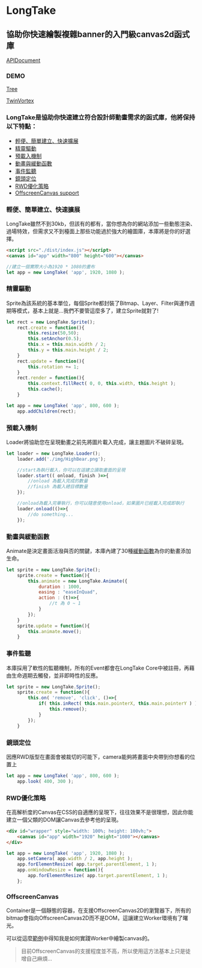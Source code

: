 # LongTake

## 協助你快速繪製複雜banner的入門級canvas2d函式庫

[APIDocument]()

### DEMO

[Tree](https://khc-zhihao.github.io/LongTake/demo/tree/index.html)

[TwinVortex](https://khc-zhihao.github.io/LongTake/demo/TwinVortex/index.html)

### LongTake是協助你快速建立符合設計師動畫需求的函式庫，他將保持以下特點：

* [輕便、簡單建立、快速擴展](###輕便、簡單建立、快速擴展)
* [精靈驅動](###精靈驅動)
* [預載入機制](###預載入機制)
* [動畫與緩動函數](###動畫與緩動函數)
* [事件監聽](###事件監聽)
* [鏡頭定位](###鏡頭定位)
* [RWD優化策略](###RWD優化策略)
* [OffscreenCanvas support](###OffscreenCanvas)

### 輕便、簡單建立、快速擴展

LongTake雖然不到30kb，但該有的都有，當你想為你的網站添加一些動態渲染、過場特效，但需求又不到檯面上那些功能過於強大的繪圖庫，本庫將是你的好選擇。

```html
<script src="./dist/index.js"></script>
<canvas id="app" width="800" height="600"></canvas>
```
```js
//建立一個實際大小為1920 * 1080的畫布
let app = new LongTake( 'app', 1920, 1080 );
```

### 精靈驅動

Sprite為該系統的基本單位，每個Sprite都封裝了Bitmap、Layer、Filter與運作週期等模式，基本上就是...我們不要管這麼多了，建立Sprite就對了!

```js
let rect = new LongTake.Sprite();
    rect.create = function(){
        this.resize(50,50);
        this.setAnchor(0.5);
        this.x = this.main.width / 2;
        this.y = this.main.height / 2;
    }
    rect.update = function(){
        this.rotation += 1;
    }
    rect.render = function(){
        this.context.fillRect( 0, 0, this.width, this.height );
        this.cache();
    }

let app = new LongTake( 'app', 800, 600 );
    app.addChildren(rect);
```

### 預載入機制

Loader將協助您在呈現動畫之前先將圖片載入完成，讓主題圖片不破碎呈現。

```js
let loader = new LongTake.Loader();
    loader.add('./img/HighBear.png');

    //start為執行載入，你可以在這建立讀取畫面的呈現
    loader.start(( onload, finish )=>{
        //onload 為載入完成的數量
        //finish 為載入總目標數量
    });

    //onload為載入完畢執行，你可以隨意使用onload，如果圖片已經載入完成即執行
    loader.onload(()=>{
        //do something...
    });
```

### 動畫與緩動函數

Animate是決定畫面活潑與否的關鍵，本庫內建了30種[緩動函數](https://easings.net/zh-tw)為你的動畫添加生命。

```js
let sprite = new LongTake.Sprite();
    sprite.create = function(){
        this.animate = new LongTake.Animate({
            duration : 1000,
            easing : "easeInQuad",
            action : (t)=>{
                //t 為 0 ~ 1
            }
        });
    }
    sprite.update = function(){
        this.animate.move();
    }
```

### 事件監聽

本庫採用了軟性的監聽機制，所有的Event都會在LongTake Core中被註冊，再藉由生命週期去觸發，並非即時性的反應。

```js
let sprite = new LongTake.Sprite();
    sprite.create = function(){
        this.on( 'remove', 'click', ()=>{
            if( this.inRect( this.main.pointerX, this.main.pointerY ) ){
                this.remove();
            }
        });
    }
```

### 鏡頭定位

因應RWD版型在畫面會被裁切的可能下，camera能夠將畫面中央帶到你想看的位置上

```js
let app = new LongTake( 'app', 800, 600 );
    app.look( 400, 300 );
```

### RWD優化策略

在高解析度的Canvas在CSS的自適應的呈現下，往往效果不是很理想，因此你能建立一個父類的DOM讓Canvas去參考他的呈現。

```html
<div id="wrapper" style="width: 100%; height: 100vh;">
    <canvas id="app" width="1920" height="1080"></canvas>
</div>
```
```js
let app = new LongTake( 'app', 1920, 1080 );
    app.setCamera( app.width / 2, app.height );
    app.forElementResize( app.target.parentElement, 1 );
    app.onWindowResize = function(){
        app.forElementResize( app.target.parentElement, 1 );
    };
```

### OffscreenCanvas

Container是一個靜態的容器，在支援OffscreenCanvas2D的瀏覽器下，所有的bitmap會指向OffscreenCanvas2D而不是DOM，這讓建立Worker環境有了曙光。

可以從這麼[範例](https://github.com/KHC-ZhiHao/LongTake/blob/master/test/worker/index.js)中得知我是如何實踐Worker中繪製canvas的。

>目前OffscreenCanvas的支援程度並不高，所以使用這方法基本上只是徒增自己麻煩...